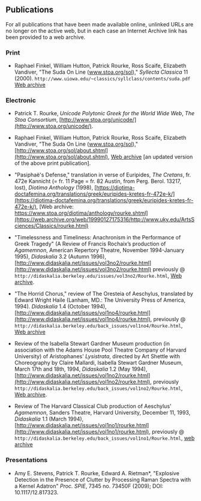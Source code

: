 ## Publications 

For all publications that have been made available online, unlinked URLs are no longer
on the active web, but in each case an Internet Archive link has been provided to a web archive.

### Print
* Raphael Finkel, William Hutton, Patrick Rourke, Ross Scaife, 
Elizabeth Vandiver, "The Suda On Line (www.stoa.org/sol)," 
_Syllecta Classica_ 11 (2000). 
`http://www.uiowa.edu/~classics/syllclass/contents/suda.pdf`
[Web archive](http://web.archive.org/web/20070815171803/http://www.uiowa.edu/~classics/syllclass/contents/suda.pdf)

### Electronic

* Patrick T. Rourke, 
_Unicode Polytonic Greek for the World Wide Web_, 
_The Stoa Consortium_, [http://www.stoa.org/unicode/](http://www.stoa.org/unicode/).

* Raphael Finkel, William Hutton, Patrick Rourke, Ross Scaife, 
Elizabeth Vandiver, "The Suda On Line (www.stoa.org/sol)," 
[http://www.stoa.org/sol/about.shtml](http://www.stoa.org/sol/about.shtml),
[Web archive](https://web.archive.org/web/20060105192002/http://www.stoa.org/sol/about.shtml)
[an updated version of the above print publication].

* "Pasiphaë's Defense," translation in verse of Euripides, _The Cretans_, 
fr. 472e Kannicht (= fr. 11 Page = fr. 82 Austin, 
from Perg. Berol. 13217, lost), _Diotima Anthology_ (1998), 
[https://diotima-doctafemina.org/translations/greek/euripides-kretes-fr-472e-k/](https://diotima-doctafemina.org/translations/greek/euripides-kretes-fr-472e-k/), 
[Web archive: https://www.stoa.org/diotima/anthology/rourke.shtml](https://web.archive.org/web/19990127175316/http://www.uky.edu/ArtsSciences/Classics/rourke.html)

* "Timelessness and Timeliness: Anachronism in the Performance of Greek Tragedy" 
(A Review of Francis Rochaix’s production of _Agamemnon_, American Repertory 
Theatre, November 1994-January 1995), _Didaskalia_ 3.2 (Autumn 1996), 
[http://www.didaskalia.net/issues/vol3no2/rourke.html](http://www.didaskalia.net/issues/vol3no2/rourke.html)
previously @ `http://didaskalia.berkeley.edu/issues/vol3no2/Rourke.html`, 
[Web archive](https://web.archive.org/web/19991001081249/http://didaskalia.berkeley.edu/issues/vol3no2/Rourke.html).

* "The Horrid Chorus," review of The Oresteia of Aeschylus, translated by 
Edward Wright Haile (Lanham, MD.: The University Press of America, 1994). 
_Didaskalia_ 1.4 (October 1994),
[http://www.didaskalia.net/issues/vol1no4/rourke.html](http://www.didaskalia.net/issues/vol1no4/rourke.html),
previously @ `http://didaskalia.berkeley.edu/back_issues/vol1no4/Rourke.html`,
[Web archive](https://web.archive.org/web/19991013164842/http://didaskalia.berkeley.edu/back_issues/vol1no4/Rourke.html)

* Review of the Isabella Stewart Gardner Museum production (in association with 
the Adams House Pool Theatre Company of Harvard University) of 
Aristophanes' _Lysistrata_, directed by Art Shettle with Choreography by 
Claire Mallardi, Isabella Stewart Gardner Museum, March 17th and 18th, 1994, 
_Didaskalia_ 1.2 (May 1994), 
[http://www.didaskalia.net/issues/vol1no2/rourke.html](http://www.didaskalia.net/issues/vol1no2/rourke.html),
previously `http://didaskalia.berkeley.edu/back_issues/vol1no2/Rourke.html`, [Web archive](https://web.archive.org/web/19991009165713/http://didaskalia.berkeley.edu/back_issues/vol1no2/Rourke.html).

* Review of The Harvard Classical Club production of Aeschylus' _Agamemnon_, 
Sanders Theatre, Harvard University, December 11, 1993, _Didaskalia_ 1.1 
(March 1994), [http://www.didaskalia.net/issues/vol1no1/rourke.html](http://www.didaskalia.net/issues/vol1no1/rourke.html),
previously @ `http://didaskalia.berkeley.edu/back_issues/vol1no1/Rourke.html`,
[web archive](https://web.archive.org/web/19991008010729/http://didaskalia.berkeley.edu/back_issues/vol1no1/Rourke.html)

### Presentations

* Amy E. Stevens, Patrick T. Rourke, Edward A. Rietman*, 
"Explosive Detection in the Presence of Clutter by Processing Raman Spectra 
with a Kernel Adatron" _Proc. SPIE_, 7345 no. 73450F (2009); 
DOI: 10.1117/12.817323.
